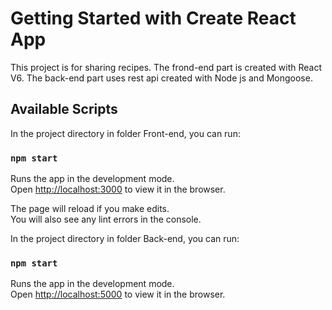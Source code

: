# Getting Started with Create React App

This project is for sharing recipes. The frond-end part is created with React V6. The back-end part uses rest api created with Node js and Mongoose.

## Available Scripts

In the project directory in folder Front-end, you can run:

### `npm start`

Runs the app in the development mode.\
Open [http://localhost:3000](http://localhost:3000) to view it in the browser.

The page will reload if you make edits.\
You will also see any lint errors in the console.

In the project directory in folder Back-end, you can run:

### `npm start`
Runs the app in the development mode.\
Open [http://localhost:5000](http://localhost:5000) to view it in the browser.



